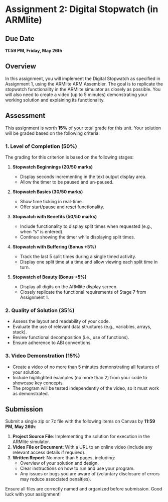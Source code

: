 # Assignment 2: Digital Stopwatch (in ARMlite)

## Due Date
**11:59 PM, Friday, May 26th**

## Overview
In this assignment, you will implement the Digital Stopwatch as specified in Assignment 1, using the ARMlite ARM Assembler. The goal is to replicate the stopwatch functionality in the ARMlite simulator as closely as possible. You will also need to create a video (up to 5 minutes) demonstrating your working solution and explaining its functionality.

## Assessment
This assignment is worth **15%** of your total grade for this unit. Your solution will be graded based on the following criteria:

### 1. Level of Completion (50%)
The grading for this criterion is based on the following stages:

1. **Stopwatch Beginnings (20/50 marks)**
   - Display seconds incrementing in the text output display area.
   - Allow the timer to be paused and un-paused.

2. **Stopwatch Basics (30/50 marks)**
   - Show time ticking in real-time.
   - Offer start/pause and reset functionality.

3. **Stopwatch with Benefits (50/50 marks)**
   - Include functionality to display split times when requested (e.g., when “s” is entered).
   - Continue showing the timer while displaying split times.

4. **Stopwatch with Buffering (Bonus +5%)**
   - Track the last 5 split times during a single timed activity.
   - Display one split time at a time and allow viewing each split time in turn.

5. **Stopwatch of Beauty (Bonus +5%)**
   - Display all digits on the ARMlite display screen.
   - Closely replicate the functional requirements of Stage 7 from Assignment 1.

### 2. Quality of Solution (35%)
   - Assess the layout and readability of your code.
   - Evaluate the use of relevant data structures (e.g., variables, arrays, stack).
   - Review functional decomposition (i.e., use of functions).
   - Ensure adherence to ABI conventions.

### 3. Video Demonstration (15%)
   - Create a video of no more than 5 minutes demonstrating all features of your solution.
   - Include highlighted examples (no more than 2) from your code to showcase key concepts.
   - The program will be tested independently of the video, so it must work as demonstrated.

## Submission
Submit a single zip or 7z file with the following items on Canvas by **11:59 PM, May 26th**:

1. **Project Source File**: Implementing the solution for execution in the ARMlite simulator.
2. **Video File or Document**: With a URL to an online video (include any relevant access details if required).
3. **Written Report**: No more than 5 pages, including:
   - Overview of your solution and design.
   - Clear instructions on how to run and use your program.
   - Any issues or bugs you are aware of (voluntary disclosure of errors may reduce associated penalties).

Ensure all files are correctly named and organized before submission. Good luck with your assignment!
